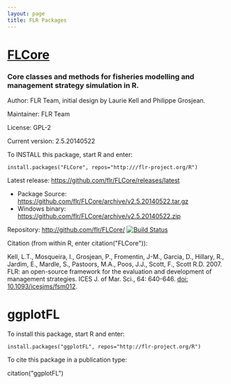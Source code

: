 ```yaml
---
layout: page
title: FLR Packages
---
```


# [FLCore](http://flr-project.org/FLCore)

### Core classes and methods for fisheries modelling and management strategy simulation in R.

Author: FLR Team, initial design by Laurie Kell and Philippe Grosjean.

Maintainer: FLR Team <flr-team at flr-project.org>

License: GPL-2

Current version: 2.5.20140522



To INSTALL this package, start R and enter:

	install.packages("FLCore", repos="http:///flr-project.org/R")

Latest release: <https://github.com/flr/FLCore/releases/latest>

- Package Source: <https://github.com/flr/FLCore/archive/v2.5.20140522.tar.gz>
- Windows binary: <https://github.com/flr/FLCore/archive/v2.5.20140522.zip>

Repository: <http://github.com/flr/FLCore/>   [![Build Status](https://travis-ci.org/flr/FLCore.svg?branch=master)](https://travis-ci.org/flr/FLCore)


Citation (from within R, enter citation("FLCore")):

Kell, L.T., Mosqueira, I., Grosjean, P., Fromentin, J-M., Garcia, D., Hillary, R., Jardim, E., Mardle, S., Pastoors, M.A., Poos, J.J., Scott, F., Scott R.D. 2007. FLR: an open-source framework for the evaluation and development of management strategies. ICES J. of Mar. Sci., 64: 640-646. [doi: 10.1093/icesjms/fsm012](dx.doi.org/10.1093/icesjms/fsm012).

# ggplotFL

To install this package, start R and enter:

	install.packages("ggplotFL", repos="http://flr-project.org/R")

To cite this package in a publication type:

  citation("ggplotFL")

